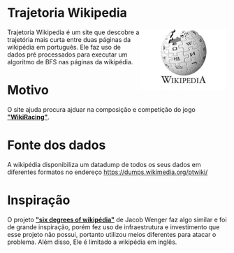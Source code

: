 # Trajetoria Wikipedia 
<img src="https://github.com/joao-vta/trajetoria-wikipedia/blob/main/imgs/wikipedia-logo.jpg" align="right"
     alt="Size Limit logo by Anton Lovchikov" width="200" height="140">
Trajetoria Wikipedia é um site que descobre a trajetória mais curta entre duas páginas da wikipédia em português. Ele faz uso de dados pré processados para executar um algoritmo de BFS nas páginas da wikipédia.

# Motivo
O site ajuda procura ajduar na composição e competição do jogo **["WikiRacing"]**.

# Fonte dos dados
A wikipédia disponibiliza um datadump de todos os seus dados em diferentes formatos no endereço https://dumps.wikimedia.org/ptwiki/  

# Inspiração  
O projeto **["six degrees of wikipédia"]** de Jacob Wenger faz algo similar e foi de grande inspiração, porém fez uso de infraestrutura e investimento que esse projeto não possui, portanto utilizou meios diferentes para atacar o problema. Além disso, Ele é limitado a wikipédia em inglês.

["six degrees of wikipédia"]: https://github.com/jwngr/sdow
["WikiRacing"]: https://en.wikipedia.org/wiki/Wikiracing
